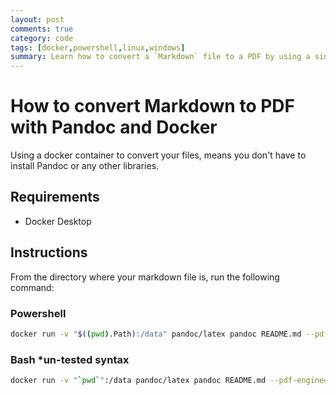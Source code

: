 ```yaml
---
layout: post
comments: true
category: code
tags: [docker,powershell,linux,windows]
summary: Learn how to convert a `Markdown` file to a PDF by using a single `Docker` command. No need to install any other software except Docker. This will work on both `Windows` and `Linux` and could easily work with GitHub actions.
---
```


# How to convert Markdown to PDF with Pandoc and Docker

Using a docker container to convert your files, means you don't have to install Pandoc or any other libraries.

## Requirements

* Docker Desktop

## Instructions

From the directory where your markdown file is, run the following command:

### Powershell
  ``` bash
  docker run -v "$((pwd).Path):/data" pandoc/latex pandoc README.md --pdf-engine=xelatex -o example13.pdf
  ```

### Bash *un-tested syntax
  ``` bash
  docker run -v "`pwd`":/data pandoc/latex pandoc README.md --pdf-engine=xelatex -o example13.pdf
  ```

